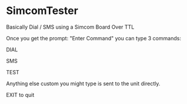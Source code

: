 # SimcomTester
Basically Dial / SMS using a Simcom Board Over TTL

Once you get the prompt: "Enter Command" you can type 3 commands:

DIAL

SMS

TEST

Anything else custom you might type is sent to the unit directly.

EXIT to quit
